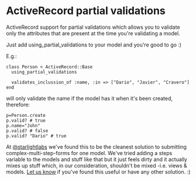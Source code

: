 # ActiveRecord partial validations

ActiveRecord support for partial validations which allows you to validate only the attributes that are present at the time you're validating a model.

Just add using_partial_validations to your model and you're good to go :)

E.g.:

    class Person < ActiveRecord::Base 
      using_partial_validations

      validates_inclussion_of :name, :in => ["Dario", "Javier", "Cravero"]
    end

will only validate the name if the model has it when it's been created, therefore:

    p=Person.create
    p.valid? # true
    p.name="John"
    p.valid? # false
    p.valid? "Dario" # true

At [@starlightlabs](http://twitter.com/#!/starlightlabs) we've found this to be the cleanest solution to submitting complex-multi-step-forms for one model. We've tried adding a steps variable to the models and stuff like that but it just feels dirty and it actually mixes up stuff which, in our consideration, shouldn't be mixed -i.e. views & models. [Let us know](mailto:dario@starlight.ie) if you've found this useful or have any other solution. :)
